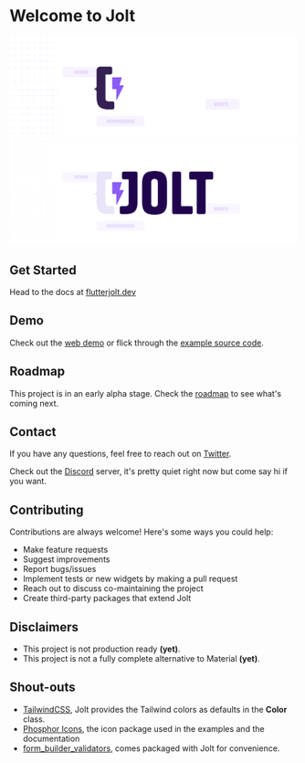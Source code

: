 # Welcome to Jolt

![Logo](./docs/public/cover_dark.png#gh-dark-mode-only)
![Logo](./docs/public/cover_light.png#gh-light-mode-only)

## Get Started
Head to the docs at [flutterjolt.dev](https://flutterjolt.dev)

## Demo

Check out the [web demo](https://example.flutterjolt.dev) or flick through the [example source code](https://github.com/asteroid-studios/jolt/tree/master/apps/example).

## Roadmap

This project is in an early alpha stage. Check the [roadmap](https://github.com/orgs/asteroid-studios/projects/3) to see what's coming next.

## Contact

If you have any questions, feel free to reach out on [Twitter](https://twitter.com/kane_wickman).

Check out the [Discord](https://discord.gg/m9KEaBS48f) server, it's pretty quiet right now but come say hi if you want.

## Contributing

Contributions are always welcome! Here's some ways you could help:

- Make feature requests
- Suggest improvements
- Report bugs/issues
- Implement tests or new widgets by making a pull request
- Reach out to discuss co-maintaining the project
- Create third-party packages that extend Jolt

## Disclaimers
- This project is not production ready **(yet)**.
- This project is not a fully complete alternative to Material **(yet)**.


## Shout-outs
- [TailwindCSS](https://tailwindcss.com/), Jolt provides the Tailwind colors as defaults in the **Color** class.
- [Phosphor Icons](https://phosphoricons.com/), the icon package used in the examples and the documentation
- [form_builder_validators](https://pub.dev/packages/form_builder_validators), comes packaged with Jolt for convenience.
